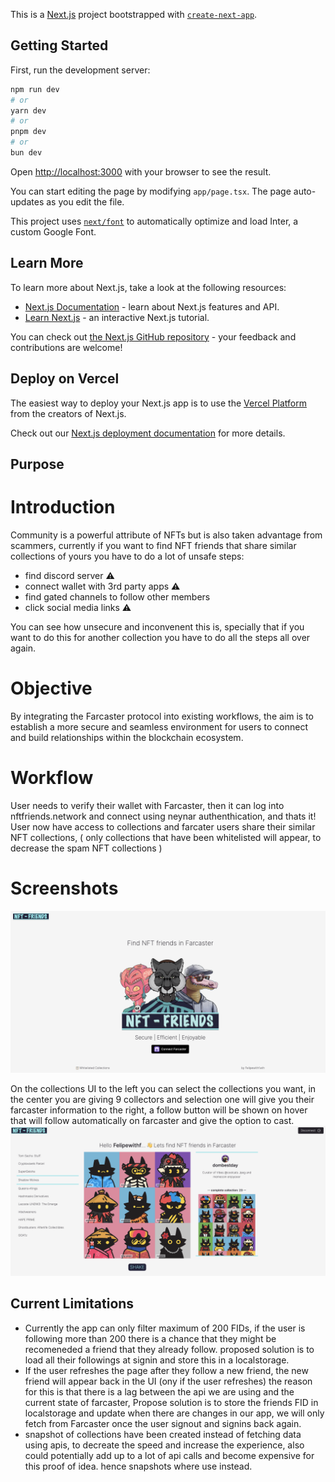This is a [Next.js](https://nextjs.org/) project bootstrapped with [`create-next-app`](https://github.com/vercel/next.js/tree/canary/packages/create-next-app).

## Getting Started

First, run the development server:

```bash
npm run dev
# or
yarn dev
# or
pnpm dev
# or
bun dev
```

Open [http://localhost:3000](http://localhost:3000) with your browser to see the result.

You can start editing the page by modifying `app/page.tsx`. The page auto-updates as you edit the file.

This project uses [`next/font`](https://nextjs.org/docs/basic-features/font-optimization) to automatically optimize and load Inter, a custom Google Font.

## Learn More

To learn more about Next.js, take a look at the following resources:

- [Next.js Documentation](https://nextjs.org/docs) - learn about Next.js features and API.
- [Learn Next.js](https://nextjs.org/learn) - an interactive Next.js tutorial.

You can check out [the Next.js GitHub repository](https://github.com/vercel/next.js/) - your feedback and contributions are welcome!

## Deploy on Vercel

The easiest way to deploy your Next.js app is to use the [Vercel Platform](https://vercel.com/new?utm_medium=default-template&filter=next.js&utm_source=create-next-app&utm_campaign=create-next-app-readme) from the creators of Next.js.

Check out our [Next.js deployment documentation](https://nextjs.org/docs/deployment) for more details.

## Purpose

# Introduction
Community is a powerful attribute of NFTs but is also taken advantage from scammers, currently if you want to find NFT friends that share similar collections of yours you have to do a lot of unsafe steps:
- find discord server ⚠️
- connect wallet with 3rd party apps ⚠️
- find gated channels to follow other members
- click social media links ⚠️

You can see how unsecure and inconvenent this is, specially that if you want to do this for another collection you have to do all the steps all over again.

# Objective

By integrating the Farcaster protocol into existing workflows, the aim is to establish a more secure and seamless environment for users to connect and build relationships within the blockchain ecosystem.

# Workflow

User needs to verify their wallet with Farcaster, then it can log into nftfriends.network and connect using neynar authenthication, and thats it! User now have access to collections and farcater users share their similar NFT collections, ( only collections that have been whitelisted will appear, to decrease the spam NFT collections )

# Screenshots

![Homepage](https://github.com/Felipewithf/NFT_Friends/blob/main/public/homepage.png)

On the collections UI to the left you can select the collections you want, in the center you are giving 9 collectors and selection one will give you their farcaster information to the right, a follow button will be shown on hover that will follow automatically on farcaster and give the option to cast.
![collections UI](https://github.com/Felipewithf/NFT_Friends/blob/main/public/collections.png)

## Current Limitations
- Currently the app can only filter maximum of 200 FIDs, if the user is following more than 200 there is a chance that they might be recomeneded a friend that they already follow. proposed solution is to load all their followings at signin and store this in a localstorage.
- If the user refreshes the page after they follow a new friend, the new friend will appear back in the UI (ony if the user refreshes) the reason for this is that there is a lag between the api we are using and the current state of farcaster, Propose solution is to store the friends FID in localstorage and update when there are changes in our app, we will only fetch from Farcaster once the user signout and signins back again.
- snapshot of collections have been created instead of fetching data using apis, to decreate the speed and increase the experience, also could potentially add up to a lot of api calls and become expensive for this proof of idea. hence snapshots where use instead.
